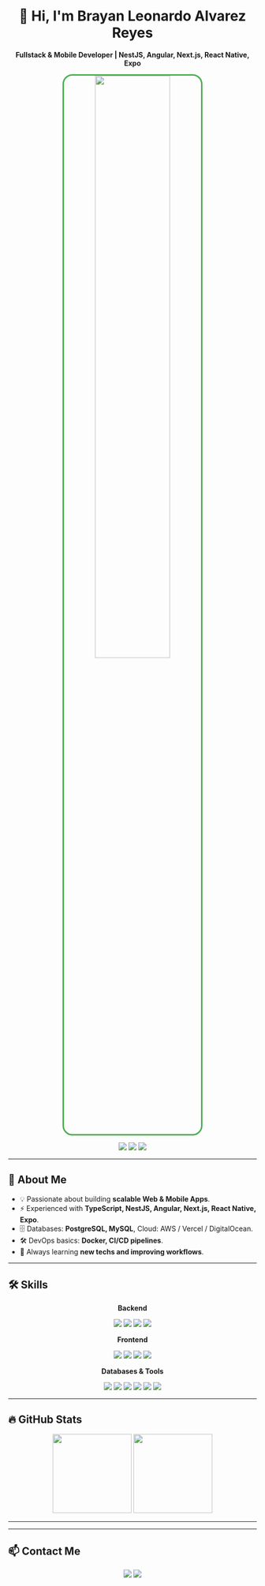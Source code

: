 <div align="center">

# 👋 Hi, I'm Brayan Leonardo Alvarez Reyes
**Fullstack & Mobile Developer | NestJS, Angular, Next.js, React Native, Expo**

<img src="https://i.postimg.cc/bYx1pJQy/Whats-App-Image-2025-08-22-at-13-29-40.jpg" width="55%" style="border-radius:20px; border:3px solid #4CAF50;" />

<p>
  <a href="https://www.linkedin.com/in/tu-perfil/"><img src="https://img.shields.io/badge/LinkedIn-0077B5?style=for-the-badge&logo=linkedin&logoColor=white"/></a>
  <a href="https://x.com/*"><img src="https://img.shields.io/badge/X-Twitter-1DA1F2?style=for-the-badge&logo=twitter&logoColor=white"/></a>
  <a href="mailto:brayanleonardo721@gmail.com"><img src="https://img.shields.io/badge/Email-D14836?style=for-the-badge&logo=gmail&logoColor=white"/></a>
</p>

</div>

---

## 💼 About Me
- 💡 Passionate about building **scalable Web & Mobile Apps**.  
- ⚡️ Experienced with **TypeScript, NestJS, Angular, Next.js, React Native, Expo**.  
- 🗄️ Databases: **PostgreSQL, MySQL**, Cloud: AWS / Vercel / DigitalOcean.  
- 🛠️ DevOps basics: **Docker, CI/CD pipelines**.  
- 🎯 Always learning **new techs and improving workflows**.  

---

## 🛠️ Skills

<div align="center">

**Backend**  
<p>
  <img src="https://img.shields.io/badge/NestJS-E0234E?style=for-the-badge&logo=nestjs&logoColor=white"/>
  <img src="https://img.shields.io/badge/Node.js-339933?style=for-the-badge&logo=node.js&logoColor=white"/>
  <img src="https://img.shields.io/badge/GraphQL-E10098?style=for-the-badge&logo=graphql&logoColor=white"/>
  <img src="https://img.shields.io/badge/RESTful APIs-0078D4?style=for-the-badge"/>
</p>

**Frontend**  
<p>
  <img src="https://img.shields.io/badge/Angular-DD0031?style=for-the-badge&logo=angular&logoColor=white"/>
  <img src="https://img.shields.io/badge/Next.js-000000?style=for-the-badge&logo=next.js&logoColor=white"/>
  <img src="https://img.shields.io/badge/React Native-61DAFB?style=for-the-badge&logo=react&logoColor=black"/>
  <img src="https://img.shields.io/badge/TypeScript-3178C6?style=for-the-badge&logo=typescript&logoColor=white"/>
</p>

**Databases & Tools**  
<p>
  <img src="https://img.shields.io/badge/PostgreSQL-316192?style=for-the-badge&logo=postgresql&logoColor=white"/>
  <img src="https://img.shields.io/badge/MySQL-4479A1?style=for-the-badge&logo=mysql&logoColor=white"/>
  <img src="https://img.shields.io/badge/Git-F05032?style=for-the-badge&logo=git&logoColor=white"/>
  <img src="https://img.shields.io/badge/Figma-F24E1E?style=for-the-badge&logo=figma&logoColor=white"/>
  <img src="https://img.shields.io/badge/TailwindCSS-38B2AC?style=for-the-badge&logo=tailwind-css&logoColor=white"/>
  <img src="https://img.shields.io/badge/Docker-2496ED?style=for-the-badge&logo=docker&logoColor=white"/>
</p>

</div>

---

## 🔥 GitHub Stats

<p align="center">
  <img height="160em" src="https://github-readme-stats-eight-theta.vercel.app/api?username=Leonardoq1&show_icons=true&theme=dark&include_all_commits=true"/>
  <img height="160em" src="https://github-readme-stats-eight-theta.vercel.app/api/top-langs/?username=Leonardoq1&layout=compact&langs_count=8&theme=dark"/>
</p>

---

---

## 📫 Contact Me

<p align="center">
  <a href="mailto:brayanleonardo721@gmail.com"><img src="https://img.shields.io/badge/Email-D14836?style=for-the-badge&logo=gmail&logoColor=white"/></a>
  <a href="https://www.linkedin.com/in/tu-perfil/"><img src="https://img.shields.io/badge/LinkedIn-0077B5?style=for-the-badge&logo=linkedin&logoColor=white"/></a>
</p>

